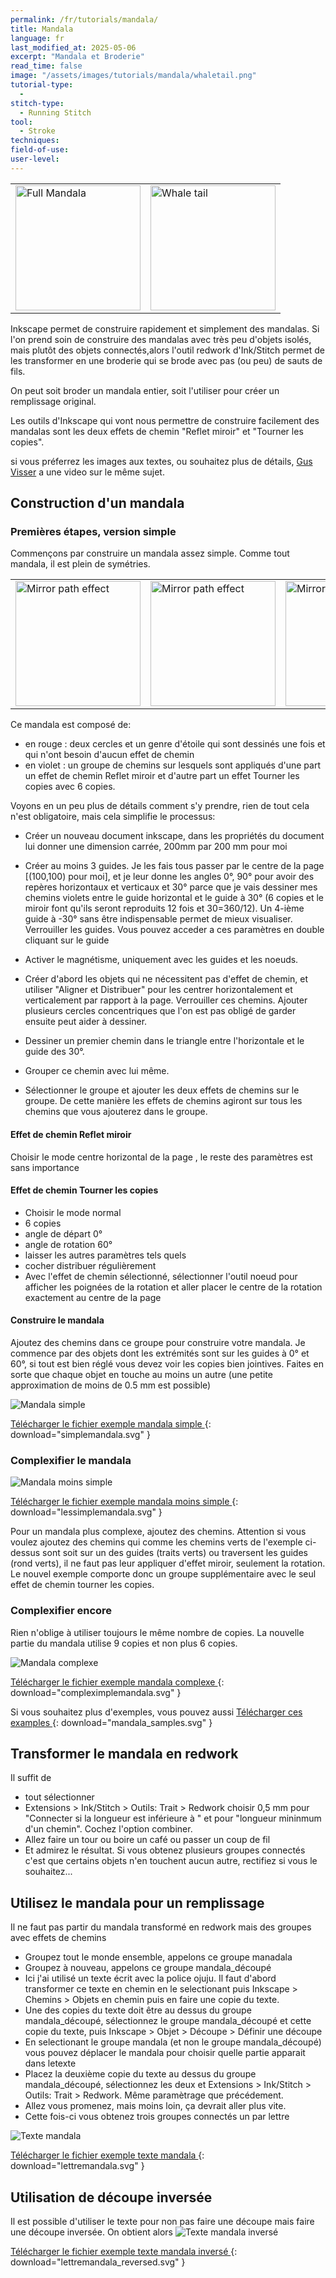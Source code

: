 ```yaml
---
permalink: /fr/tutorials/mandala/
title: Mandala
language: fr
last_modified_at: 2025-05-06
excerpt: "Mandala et Broderie"
read_time: false
image: "/assets/images/tutorials/mandala/whaletail.png"
tutorial-type:
  - 
stitch-type:
  - Running Stitch
tool:
  - Stroke
techniques:
field-of-use:
user-level: 
---
```


<table>
        <tr>
            <td> <img src="/assets/images/tutorials/mandala/Fullmandala.png" alt="Full Mandala" height="200"/>    </td>
            <td> <img src="/assets/images/tutorials/mandala/whaletail.png" alt="Whale tail" height="200" /></td>
        </tr>
</table>

 



Inkscape permet de construire rapidement et simplement des mandalas. Si l'on prend soin de construire des mandalas avec très peu d'objets isolés,  mais plutôt des 
objets connectés,alors l'outil redwork d'Ink/Stitch permet de les transformer en  une broderie qui se brode avec pas (ou peu) de sauts de fils. 

On peut soit broder un mandala entier, soit l'utiliser pour créer un remplissage original.

Les outils d'Inkscape qui vont nous permettre de construire facilement des mandalas sont les deux effets de chemin  "Reflet miroir"  et "Tourner les copies".

si vous préferrez les images aux textes, ou souhaitez plus de  détails,  [Gus Visser](https://youtu.be/LS6lgspQkbM)   a une video sur le même sujet. 
## Construction d'un mandala

### Premières étapes, version simple
Commençons par construire un mandala assez simple. Comme tout mandala, il est plein de symétries.


<table>
        <tr>
            <td> <img  src="/assets/images/tutorials/mandala/nopatheffect.png"
     alt="Mirror path  effect" height="200"/> </td>
    <td><img src="/assets/images/tutorials/mandala/jusmirror.png"
     alt="Mirror path  effect" height="200"/> </td>
    <td>   <img 
     src="/assets/images/tutorials/mandala/2patheffect.png"
     alt="Mirror and Rotate" height="200"/></td>
        </tr>
</table>

Ce mandala est composé de:
* en rouge : deux cercles et un genre d'étoile qui sont dessinés une fois et qui n'ont besoin d'aucun  effet de chemin
* en violet : un groupe de chemins  sur lesquels sont appliqués d'une part un effet de chemin Reflet miroir et d'autre part un effet Tourner les copies avec 6 copies.

Voyons en un peu plus de détails comment s'y prendre, rien de tout cela n'est obligatoire, mais cela simplifie le processus:

* Créer un nouveau document inkscape, dans les propriétés du document lui donner une dimension carrée, 200mm par 200 mm pour moi
* Créer au moins 3 guides. Je les fais tous passer par le centre de la page  [(100,100) pour moi], et  je leur donne les angles 0°, 90° pour avoir des repères horizontaux et  verticaux et 30° parce que je vais dessiner mes chemins violets entre le guide horizontal et le guide  à 30° (6 copies et le miroir font qu'ils seront reproduits 12 fois et 30=360/12). Un 4-ième guide  à -30° sans être indispensable permet de mieux visualiser. Verrouiller les guides. Vous pouvez acceder a ces paramètres en double cliquant sur le guide
* Activer le  magnétisme, uniquement avec les guides et les noeuds.

* Créer d'abord les objets qui ne nécessitent pas d'effet de chemin, et utiliser "Aligner et Distribuer" pour les centrer horizontalement et verticalement par rapport à la page. Verrouiller ces chemins. Ajouter plusieurs cercles concentriques que l'on est pas obligé de garder ensuite peut aider à dessiner.
* Dessiner un premier chemin dans le triangle entre l'horizontale et le guide des 30°.
* Grouper ce chemin avec lui même.
* Sélectionner le groupe et ajouter les  deux effets  de chemins sur le  groupe. De cette manière les effets de chemins agiront sur tous les chemins que vous ajouterez  dans le  groupe.

#### Effet de chemin  Reflet miroir

Choisir le mode centre horizontal de la page , le reste des paramètres est sans importance

#### Effet de chemin Tourner les copies
* Choisir le mode normal
* 6 copies
* angle de départ 0°
* angle de rotation 60°
* laisser les autres paramètres tels quels
* cocher distribuer régulièrement
* Avec l'effet de chemin sélectionné, sélectionner l'outil noeud pour afficher les poignées de la rotation et aller placer le centre de la rotation exactement au centre de la page

#### Construire le mandala

Ajoutez des chemins dans ce groupe pour construire votre mandala. Je commence par des objets dont les extrémités sont sur les guides à 0° et 60°, si tout est bien réglé vous devez  voir les copies bien jointives.
Faites en sorte que chaque objet en touche au moins un autre (une petite approximation de moins de 0.5 mm est possible)


![Mandala simple](/assets/images/tutorials/mandala/simplemandala.svg) 

[Télécharger le fichier exemple mandala simple ](/assets/images/tutorials/mandala/simplemandala.svg){: download="simplemandala.svg" }


### Complexifier le mandala
![Mandala moins simple](/assets/images/tutorials/mandala/lesssimplemandala.svg) 

[Télécharger le fichier exemple mandala moins simple ](/assets/images/tutorials/mandala/lesssimplemandala.svg){: download="lessimplemandala.svg" }


Pour un mandala plus complexe, ajoutez des chemins. Attention si vous voulez ajoutez des chemins qui comme les chemins verts de l'exemple ci-dessus sont soit sur un des guides (traits verts) ou traversent les guides (rond verts), il ne faut pas leur appliquer d'effet miroir, seulement la rotation. Le nouvel exemple comporte donc un groupe supplémentaire avec le seul effet de chemin tourner les copies.

### Complexifier encore

Rien n'oblige à utiliser toujours le même nombre de copies. La nouvelle partie du mandala utilise 9 copies et non plus 6 copies.

![Mandala complexe](/assets/images/tutorials/mandala/complexmandala.svg) 

[Télécharger le fichier exemple mandala complexe ](/assets/images/tutorials/mandala/complexmandala.svg){: download="compleximplemandala.svg" }

Si vous souhaitez plus d'exemples, vous pouvez aussi [Télécharger ces examples ](/assets/images/tutorials/mandala/mandala_samples.svg){: download="mandala_samples.svg" }

## Transformer le mandala en redwork

Il suffit de 
* tout sélectionner 
* Extensions > Ink/Stitch > Outils: Trait > Redwork choisir 0,5 mm pour "Connecter si la longueur est inférieure à " et pour "longueur mininmum d'un chemin". Cochez l'option combiner.
* Allez faire un tour ou boire un café ou passer un coup de fil
* Et admirez le résultat. Si vous obtenez plusieurs groupes connectés c'est que certains objets n'en touchent aucun autre, rectifiez si vous le souhaitez...

## Utilisez le mandala pour un remplissage

Il ne faut pas partir du mandala transformé en redwork mais des groupes avec effets de chemins

* Groupez tout le monde ensemble, appelons ce groupe manadala
* Groupez à nouveau, appelons ce groupe mandala_découpé 
* Ici j'ai utilisé un texte écrit avec la police ojuju. Il faut d'abord transformer ce texte en chemin en le selectionant puis Inkscape > Chemins > Objets en chemin puis en faire une copie du texte.
* Une des copies du texte doit être au dessus du groupe mandala_découpé, sélectionnez  le groupe mandala_découpé et  cette copie du texte,  puis Inkscape > Objet > Découpe > Définir une découpe
* En selectionant le groupe mandala  (et non  le groupe mandala_découpé) vous pouvez déplacer le mandala pour choisir quelle partie apparait dans letexte
* Placez la deuxième copie du texte au dessus du groupe mandala_découpé, sélectionnez les deux et Extensions > Ink/Stitch > Outils: Trait > Redwork. Même paramètrage que précédement.
* Allez vous promenez, mais moins loin, ça devrait aller plus vite.
* Cette fois-ci vous obtenez trois groupes connectés un par lettre

![Texte mandala](/assets/images/tutorials/mandala/lettremandala.svg) 

[Télécharger le fichier exemple texte mandala ](/assets/images/tutorials/mandala/lettremandala.svg){: download="lettremandala.svg" }

## Utilisation de découpe inversée

Il est possible d'utiliser le texte pour non pas faire une découpe mais faire une découpe inversée.
On obtient alors 
![Texte mandala inversé](/assets/images/tutorials/mandala/lettremandala_reversed.svg) 

[Télécharger le fichier exemple texte mandala inversé ](/assets/images/tutorials/mandala/lettremandala_reversed.svg){: download="lettremandala_reversed.svg" }








  
  
